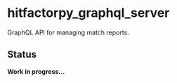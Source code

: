 # hitfactorpy_graphql_server

GraphQL API for managing match reports.

## Status

**Work in progress...**
